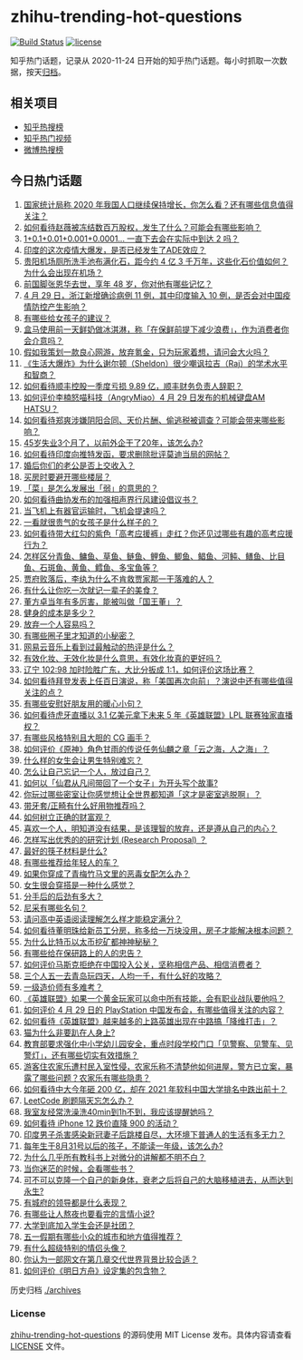 # zhihu-trending-hot-questions

[![Build Status](https://github.com/justjavac/zhihu-trending-hot-questions/workflows/ci/badge.svg?branch=master)](https://github.com/justjavac/zhihu-trending-hot-questions/actions)
[![license](https://img.shields.io/github/license/justjavac/zhihu-trending-hot-questions)](https://github.com/justjavac/zhihu-trending-hot-questions/blob/master/LICENSE)

知乎热门话题，记录从 2020-11-24 日开始的知乎热门话题。每小时抓取一次数据，按天[归档](./archives)。

## 相关项目

- [知乎热搜榜](https://github.com/justjavac/zhihu-trending-top-search)
- [知乎热门视频](https://github.com/justjavac/zhihu-trending-hot-video)
- [微博热搜榜](https://github.com/justjavac/weibo-trending-hot-search)

## 今日热门话题

<!-- BEGIN -->
<!-- 最后更新时间 Fri Apr 30 2021 07:02:10 GMT+0800 (China Standard Time) -->

1. [国家统计局称 2020
   年我国人口继续保持增长，你怎么看？还有哪些信息值得关注？](https://www.zhihu.com/question/457140816)
2. [如何看待赵薇被冻结数百万股权，发生了什么？可能会有哪些影响？](https://www.zhihu.com/question/457141906)
3. [1+0.1+0.01+0.001+0.0001... 一直下去会在实际中到达 2
   吗？](https://www.zhihu.com/question/444218811)
4. [印度的这次疫情大爆发，是否已经发生了ADE效应？](https://www.zhihu.com/question/456399195)
5. [贵阳机场厕所洗手池布满化石，距今约 4 亿 3
   千万年，这些化石价值如何？为什么会出现在机场？](https://www.zhihu.com/question/456986321)
6. [前国脚张恩华去世，享年 48 岁，你对他有哪些记忆？](https://www.zhihu.com/question/457170964)
7. [4 月 29 日，浙江新增确诊病例 11 例，其中印度输入 10
   例，是否会对中国疫情防控产生影响？](https://www.zhihu.com/question/457100652)
8. [有哪些给女孩子的建议？](https://www.zhihu.com/question/315676658)
9. [盒马使用前一天鲜奶做冰淇淋，称「在保鲜前提下减少浪费」，作为消费者你会介意吗？](https://www.zhihu.com/question/456827779)
10. [假如我策划一款良心网游，放弃氪金，只为玩家着想，请问会大火吗？](https://www.zhihu.com/question/452046052)
11. [《生活大爆炸》为什么谢尔顿（Sheldon）很少嘲讽拉吉（Raj）的学术水平和智商？](https://www.zhihu.com/question/452782047)
12. [如何看待顺丰控股一季度亏损 9.89 亿，顺丰财务负责人辞职？](https://www.zhihu.com/question/456088079)
13. [如何评价李楠怒喵科技（AngryMiao）4 月 29 日发布的机械键盘AM
    HATSU？](https://www.zhihu.com/question/457163306)
14. [如何看待郑爽涉嫌阴阳合同、天价片酬、偷逃税被调查？可能会带来哪些影响？](https://www.zhihu.com/question/457029348)
15. [45岁失业3个月了，以前外企干了20年，该怎么办?](https://www.zhihu.com/question/453104891)
16. [如何看待印度向推特发函，要求删除批评莫迪当局的网帖？](https://www.zhihu.com/question/456828756)
17. [婚后你们的老公是否上交收入？](https://www.zhihu.com/question/446421532)
18. [买房时要避开哪些楼层？](https://www.zhihu.com/question/447920355)
19. [「菜」是怎么发展出「弱」的意思的？](https://www.zhihu.com/question/454980442)
20. [如何看待曲协发布的加强相声界行风建设倡议书？](https://www.zhihu.com/question/457138970)
21. [当飞机上有器官运输时，飞机会提速吗？](https://www.zhihu.com/question/453406019)
22. [一看就很贵气的女孩子是什么样子的？](https://www.zhihu.com/question/322175199)
23. [如何看待带大红勾的紫色「高考应援裤」走红？你还见过哪些有趣的高考应援行为？](https://www.zhihu.com/question/457036620)
24. [怎样区分青鱼、鳙鱼、草鱼、鲢鱼、鲤鱼、鲫鱼、鲳鱼、河鲀、鳝鱼、比目鱼、石斑鱼、黄鱼、鳕鱼、多宝鱼等？](https://www.zhihu.com/question/46703898)
25. [贾府败落后，李纨为什么不肯救贾家那一干落难的人？](https://www.zhihu.com/question/413382261)
26. [有什么让你吃一次就记一辈子的美食？](https://www.zhihu.com/question/442763529)
27. [董方卓当年有多厉害，能被叫做「国王董」？](https://www.zhihu.com/question/34886516)
28. [健身的成本是多少？](https://www.zhihu.com/question/58355167)
29. [放弃一个人容易吗？](https://www.zhihu.com/question/455853199)
30. [有哪些圈子里才知道的小秘密？](https://www.zhihu.com/question/49502870)
31. [网易云音乐上看到过最触动的热评是什么？](https://www.zhihu.com/question/323985794)
32. [有效化妆、无效化妆是什么意思，有效化妆真的更好吗？](https://www.zhihu.com/question/445017526)
33. [辽宁 102:98 加时险胜广东，大比分扳成
    1:1，如何评价这场比赛？](https://www.zhihu.com/question/457178922)
34. [如何看待拜登发表上任百日演说，称「美国再次向前」？演说中还有哪些值得关注的点？](https://www.zhihu.com/question/457103607)
35. [有哪些安慰好朋友用的暖心小句？](https://www.zhihu.com/question/423693212)
36. [如何看待虎牙直播以 3.1 亿美元拿下未来 5 年《英雄联盟》LPL
    联赛独家直播权？](https://www.zhihu.com/question/457004985)
37. [有哪些风格特别且大胆的 CG 画手？](https://www.zhihu.com/question/33526505)
38. [如何评价《原神》角色甘雨的传说任务仙麟之章「云之海，人之海」？](https://www.zhihu.com/question/439097589)
39. [什么样的女生会让男生特别难忘？](https://www.zhihu.com/question/445195620)
40. [怎么让自己忘记一个人，放过自己？](https://www.zhihu.com/question/456808503)
41. [如何以「仙君从凡间带回了一个女子」为开头写个故事?](https://www.zhihu.com/question/432356881)
42. [你玩过哪些密室让你感觉想让全世界都知道「这才是密室逃脱啊」？](https://www.zhihu.com/question/319279638)
43. [带牙套/正畸有什么好用物推荐吗？](https://www.zhihu.com/question/263947314)
44. [如何树立正确的财富观？](https://www.zhihu.com/question/314627020)
45. [喜欢一个人，明知道没有结果，是该理智的放弃，还是遵从自己的内心？](https://www.zhihu.com/question/453112528)
46. [怎样写出优秀的的研究计划 (Research Proposal)
    ？](https://www.zhihu.com/question/23695058)
47. [最好的筷子材料是什么?](https://www.zhihu.com/question/21549358)
48. [有哪些推荐给年轻人的车？](https://www.zhihu.com/question/351728964)
49. [如果你穿成了青梅竹马文里的恶毒女配怎么办？](https://www.zhihu.com/question/397987454)
50. [女生很会穿搭是一种什么感觉？](https://www.zhihu.com/question/316509144)
51. [分手后的后劲有多大？](https://www.zhihu.com/question/440316118)
52. [尼采有哪些名句？](https://www.zhihu.com/question/368233780)
53. [请问高中英语阅读理解怎么样才能稳定满分？](https://www.zhihu.com/question/309325332)
54. [如何看待董明珠给新员工分房，称多给一万块没用，房子才能解决根本问题？](https://www.zhihu.com/question/456846832)
55. [为什么比特币以太币挖矿都神神秘秘？](https://www.zhihu.com/question/456031920)
56. [有哪些给在保研路上的人的忠告？](https://www.zhihu.com/question/370011250)
57. [如何评价马斯克拒绝在中国投入公关，坚称相信产品、相信消费者？](https://www.zhihu.com/question/457012576)
58. [三个人五一去青岛玩四天，人均一千，有什么好的攻略？](https://www.zhihu.com/question/455036673)
59. [一级造价师有多难考？](https://www.zhihu.com/question/408061696)
60. [《英雄联盟》如果一个黄金玩家可以命中所有技能，会有职业战队要他吗？](https://www.zhihu.com/question/454200921)
61. [如何评价 4 月 29 日的 PlayStation
    中国发布会，有哪些值得关注的内容？](https://www.zhihu.com/question/456103601)
62. [如何看待《英雄联盟》越来越多的上路英雄出现在中路搞「降维打击」？](https://www.zhihu.com/question/456150071)
63. [猫为什么非要趴在人身上?](https://www.zhihu.com/question/456102586)
64. [教育部要求强化中小学幼儿园安全，重点时段学校门口「见警察、见警车、见警灯」，还有哪些切实有效措施？](https://www.zhihu.com/question/457099403)
65. [游客住农家乐遭村民入室性侵，农家乐称不清楚他如何进屋，警方已立案，暴露了哪些问题？农家乐有哪些隐患？](https://www.zhihu.com/question/456979537)
66. [如何看待中大今年砸 200 亿，却在 2021
    年软科中国大学排名中跌出前十？](https://www.zhihu.com/question/456601034)
67. [LeetCode 刷题隔天忘怎么办？](https://www.zhihu.com/question/379857231)
68. [我室友经常洗澡洗40min到1h不到，我应该提醒她吗？](https://www.zhihu.com/question/456731420)
69. [如何看待 iPhone 12 跌价直降 900 的活动？](https://www.zhihu.com/question/455284196)
70. [印度男子杀害感染新冠妻子后跳楼自尽，大环境下普通人的生活有多无力？](https://www.zhihu.com/question/456933930)
71. [每年生于8月31号以后的孩子，不能读一年级，该怎么办?](https://www.zhihu.com/question/456626454)
72. [为什么几乎所有教科书上对微分的讲解都不明不白？](https://www.zhihu.com/question/438795295)
73. [当你迷茫的时候，会看哪些书？](https://www.zhihu.com/question/454224694)
74. [可不可以克隆一个自己的新身体，衰老之后将自己的大脑移植进去，从而达到永生?](https://www.zhihu.com/question/437796896)
75. [有城府的领导都是什么表现？](https://www.zhihu.com/question/299985054)
76. [有哪些让人熬夜也要看完的言情小说?](https://www.zhihu.com/question/332155810)
77. [大学到底加入学生会还是社团？](https://www.zhihu.com/question/64631466)
78. [五一假期有哪些小众的城市和地方值得推荐？](https://www.zhihu.com/question/454880823)
79. [有什么超级特别的情侣头像？](https://www.zhihu.com/question/276562790)
80. [你认为一部网文在第几章交代世界背景比较合适？](https://www.zhihu.com/question/453894423)
81. [如何评价《明日方舟》设定集的包含物？](https://www.zhihu.com/question/456988607)

<!-- END -->

历史归档 [./archives](./archives)

### License

[zhihu-trending-hot-questions](https://github.com/justjavac/zhihu-trending-hot-questions)
的源码使用 MIT License 发布。具体内容请查看 [LICENSE](./LICENSE) 文件。
